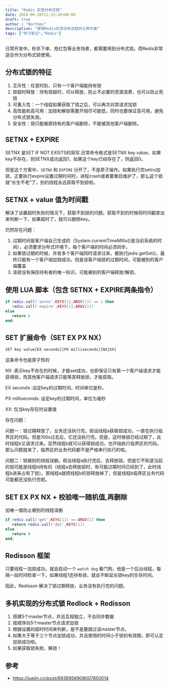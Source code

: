 ```yaml
---
title: "Redis 实现分布式锁"
date: 2024-06-20T21:23:28+08:00
draft: true
author : "Northes"
description: "使用Redis实现分布式锁的七种方案"
tags: ["学习笔记","Redis"]
---
```


日常开发中，秒杀下单、抢红包等业务场景，都需要用到分布式锁。而Redis非常适合作为分布式锁使用。

## 分布式锁的特征

1. 互斥性：任意时刻，只有一个客户端能持有锁
2. 锁超时释放：持有锁超时，可以释放，防止不必要的资源浪费，也可以防止死锁
3. 可重入性：一个线程如果获取了锁之后，可以再次对其请求加锁
4. 高性能和高可用：加锁和解锁需要开销尽可能低，同时也要保证高可用，避免分布式锁失效。
5. 安全性：锁只能被原持有的客户端删除，不能被其他客户端删除。

## SETNX + EXPIRE

SETNX 是SET IF NOT EXISTS的简写.日常命令格式是SETNX key value，如果 key不存在，则SETNX成功返回1，如果这个key已经存在了，则返回0。

但是这个方案中，`SETNX` 和 `EXPIRE` 分开了，不是原子操作。如果执行完setnx加锁，正要执行expire设置过期时间时，进程crash或者要重启维护了，那么这个锁就“长生不老”了，别的线程永远获取不到锁啦。

## SETNX + value 值为时间戳

解决了设置超时失败的情况下，获取不到锁的问题。获取不到的时候将时间戳拿出来判断一下，如果超时了，就可以删除key。

仍然存在问题：

1. 过期时间是客户端自己生成的（System.currentTimeMillis()是当前系统的时间），必须要求分布式环境下，每个客户端的时间必须同步。 
2. 如果锁过期的时候，并发多个客户端同时请求过来，都执行jedis.getSet()，最终只能有一个客户端加锁成功，但是该客户端锁的过期时间，可能被别的客户端覆盖 
3. 该锁没有保存持有者的唯一标识，可能被别的客户端释放/解锁。

## 使用 LUA 脚本（包含 SETNX + EXPIRE两条指令）

```lua
if redis.call('setnx',KEYS[1],ARGV[1]) == 1 then
   redis.call('expire',KEYS[1],ARGV[2])
else
   return 0
end;
```

## SET 扩展命令（SET EX PX NX）

```bash
SET key value[EX seconds][PX milliseconds][NX|XX]
```

这条命令也是原子性的

NX :表示key不存在的时候，才能set成功，也即保证只有第一个客户端请求才能获得锁，而其他客户端请求只能等其释放锁，才能获取。

EX seconds :设定key的过期时间，时间单位是秒。

PX milliseconds: 设定key的过期时间，单位为毫秒

XX: 仅当key存在时设置值


存在问题：

问题一：锁过期释放了，业务还没执行完。假设线程a获取锁成功，一直在执行临界区的代码。但是100s过去后，它还没执行完。但是，这时候锁已经过期了，此时线程b又请求过来。显然线程b就可以获得锁成功，也开始执行临界区的代码。那么问题就来了，临界区的业务代码都不是严格串行执行的啦。

问题二：锁被别的线程误删。假设线程a执行完后，去释放锁。但是它不知道当前的锁可能是线程b持有的（线程a去释放锁时，有可能过期时间已经到了，此时线程b进来占有了锁）。那线程a就把线程b的锁释放掉了，但是线程b临界区业务代码可能都还没执行完呢。

## SET EX PX NX + 校验唯一随机值,再删除

加唯一值防止被别的线程误删

```lua
if redis.call('get',KEYS[1]) == ARGV[1] then 
   return redis.call('del',KEYS[1]) 
else
   return 0
end;
```

## Redisson 框架

只要线程一加锁成功，就会启动一个 `watch dog` 看门狗，他是一个后台线程，每隔一段时间检查一下，如果线程1还持有锁，就会不断延长锁key的生存时间。

因此，Redisson 解决了锁过期释放，业务没有执行完的问题。

## 多机实现的分布式锁 Redlock + Redisson

1. 搭建5个master节点，并且互相独立，不会同步数据
2. 按顺序向5个master节点请求加锁 
3. 根据设置的超时时间来判断，是不是要跳过该master节点。 
4. 如果大于等于三个节点加锁成功，并且使用的时间小于锁的有效期，即可认定加锁成功啦。 
5. 如果获取锁失败，解锁！

## 参考

- https://juejin.cn/post/6936956908007850014